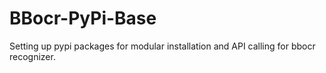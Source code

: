 # BBocr-PyPi-Base
 Setting up pypi packages for modular installation and API calling for bbocr recognizer.
